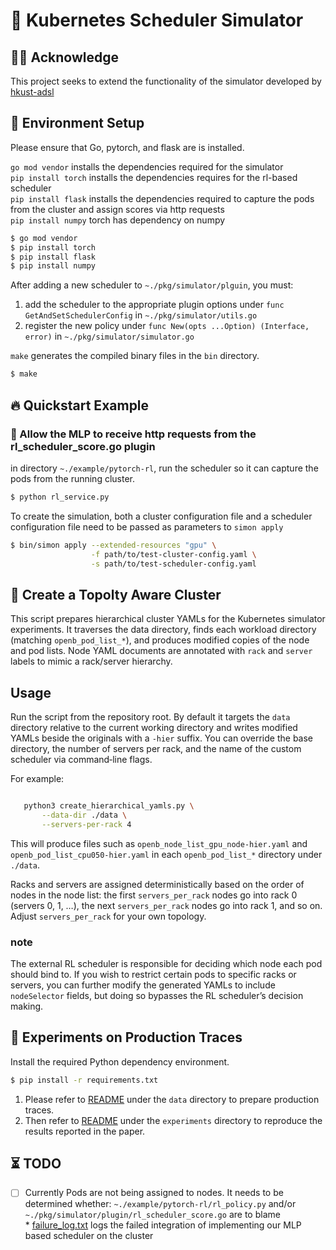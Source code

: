 # 🚀 Kubernetes Scheduler Simulator

## 🙏🏻 Acknowledge

This project seeks to extend the functionality of the simulator developed by [hkust-adsl](https://github.com/hkust-adsl/kubernetes-scheduler-simulator)


## 🚧 Environment Setup

Please ensure that Go, pytorch, and flask are is installed.

`go mod vendor` installs the dependencies required for the simulator  
`pip install torch` installs the dependencies requires for the rl-based scheduler  
`pip install flask` installs the dependencies required to capture the pods from the cluster and assign scores via http requests  
`pip install numpy` torch has dependency on numpy

```bash
$ go mod vendor
$ pip install torch
$ pip install flask
$ pip install numpy
```

After adding a new scheduler to `~./pkg/simulator/plguin`, you must: 
1. add the scheduler to the appropriate plugin options under `func GetAndSetSchedulerConfig` in `~./pkg/simulator/utils.go`
2. register the new policy under `func New(opts ...Option) (Interface, error)` in `~./pkg/simulator/simulator.go`

`make` generates the compiled binary files in the `bin` directory.

```bash
$ make
```

## 🔥 Quickstart Example
### 🚧 Allow the MLP to receive http requests from the rl_scheduler_score.go plugin  

in directory `~./example/pytorch-rl`, run the scheduler so it can capture the pods from the running cluster.

```bash
$ python rl_service.py
```

To create the simulation, both a cluster configuration file and a scheduler configuration file need to be passed as parameters to `simon apply` 

```bash
$ bin/simon apply --extended-resources "gpu" \
                  -f path/to/test-cluster-config.yaml \
                  -s path/to/test-scheduler-config.yaml
```


## 🚧  Create a Topolty Aware Cluster

This script prepares hierarchical cluster YAMLs for the Kubernetes simulator
experiments.  It traverses the data directory, finds each workload directory
(matching ``openb_pod_list_*``), and produces modified copies of the node and
pod lists.  Node YAML documents are annotated with ``rack`` and ``server``
labels to mimic a rack/server hierarchy.

### 
Usage
-----

Run the script from the repository root.  By default it targets the
``data`` directory relative to the current working directory and writes
modified YAMLs beside the originals with a ``-hier`` suffix.  You can
override the base directory, the number of servers per rack, and the
name of the custom scheduler via command‑line flags.

For example:

```bash

   python3 create_hierarchical_yamls.py \
       --data-dir ./data \
       --servers-per-rack 4
```

This will produce files such as ``openb_node_list_gpu_node-hier.yaml``
and ``openb_pod_list_cpu050-hier.yaml`` in each ``openb_pod_list_*``
directory under ``./data``.

Racks and servers are assigned deterministically based on the order of
nodes in the node list: the first ``servers_per_rack`` nodes go into
rack 0 (servers 0, 1, …), the next ``servers_per_rack`` nodes go into
rack 1, and so on.  Adjust ``servers_per_rack`` for your own topology.

### note

   The external RL scheduler is responsible for
   deciding which node each pod should bind to.  If you wish to restrict
   certain pods to specific racks or servers, you can further modify the
   generated YAMLs to include ``nodeSelector`` fields, but doing so
   bypasses the RL scheduler’s decision making.

## 🔮 Experiments on Production Traces

Install the required Python dependency environment.

```bash
$ pip install -r requirements.txt
```

1. Please refer to [README](data/README.md) under the `data` directory to prepare production traces.
2. Then refer to [README](experiments/README.md) under the `experiments` directory to reproduce the results reported in the paper.

## ⏳ TODO

- [ ] Currently Pods are not being assigned to nodes. It needs to be determined whether:
  `~./example/pytorch-rl/rl_policy.py`  and/or
  `~./pkg/simulator/plugin/rl_scheduler_score.go` are to blame  
      * [failure_log.txt](https://github.com/ndr2084/pytorch-rl-scheduler/blob/main/failure_log.txt) logs the failed integration of implementing our MLP based scheduler on the cluster  
